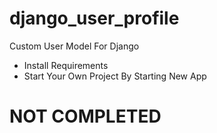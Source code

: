 # django_user_profile
Custom User Model For Django

* Install Requirements
* Start Your Own Project By Starting New App

# NOT COMPLETED

